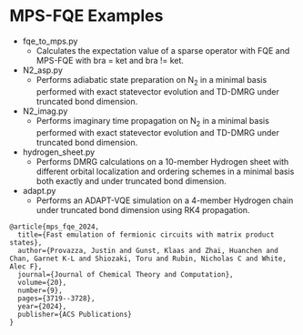 # MPS-FQE Examples

- fqe_to_mps.py
  - Calculates the expectation value of a sparse operator with FQE and MPS-FQE with bra = ket and bra != ket.
- N2_asp.py
  - Performs adiabatic state preparation on N<sub>2</sub> in a minimal basis performed with exact statevector evolution and TD-DMRG under truncated bond dimension.
- N2_imag.py
  - Performs imaginary time propagation on N<sub>2</sub> in a minimal basis performed with exact statevector evolution and TD-DMRG under truncated bond dimension.
- hydrogen_sheet.py
  - Performs DMRG calculations on a 10-member Hydrogen sheet with different orbital localization and ordering schemes in a minimal basis both exactly and under truncated bond dimension.
- adapt.py
  - Performs an ADAPT-VQE simulation on a 4-member Hydrogen chain under truncated bond dimension using RK4 propagation.

```
@article{mps_fqe_2024,
  title={Fast emulation of fermionic circuits with matrix product states},
  author={Provazza, Justin and Gunst, Klaas and Zhai, Huanchen and Chan, Garnet K-L and Shiozaki, Toru and Rubin, Nicholas C and White, Alec F},
  journal={Journal of Chemical Theory and Computation},
  volume={20},
  number={9},
  pages={3719--3728},
  year={2024},
  publisher={ACS Publications}
}
```
